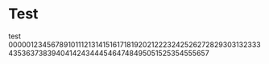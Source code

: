 # Test
test
00000123456789101112131415161718192021222324252627282930313233343536373839404142434445464748495051525354555657